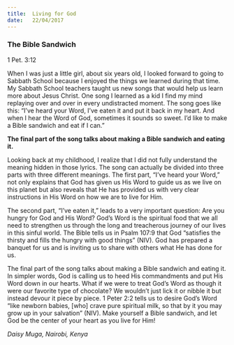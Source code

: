 ```yaml
---
title:  Living for God
date:   22/04/2017
---
```


### The Bible Sandwich

1 Pet. 3:12

When I was just a little girl, about six years old, I looked forward to going to Sabbath School because I enjoyed the things we learned during that time. My Sabbath School teachers taught us new songs that would help us learn more about Jesus Christ. One song I learned as a kid I find my mind replaying over and over in every undistracted moment. The song goes like this: “I’ve heard your Word, I’ve eaten it and put it back in my heart. And when I hear the Word of God, sometimes it sounds so sweet. I’d like to make a Bible sandwich and eat if I can.”

**The final part of the song talks about making a Bible sandwich and eating it.**

Looking back at my childhood, I realize that I did not fully understand the meaning hidden in those lyrics. The song can actually be divided into three parts with three different meanings. The first part, “I’ve heard your Word,” not only explains that God has given us His Word to guide us as we live on this planet but also reveals that He has provided us with very clear instructions in His Word on how we are to live for Him.

The second part, “I’ve eaten it,” leads to a very important question: Are you hungry for God and His Word? God’s Word is the spiritual food that we all need to strengthen us through the long and treacherous journey of our lives in this sinful world. The Bible tells us in Psalm 107:9 that God “satisfies the thirsty and fills the hungry with good things” (NIV). God has prepared a banquet for us and is inviting us to share with others what He has done for us.

The final part of the song talks about making a Bible sandwich and eating it. In simpler words, God is calling us to heed His commandments and put His Word down in our hearts. What if we were to treat God’s Word as though it were our favorite type of chocolate? We wouldn’t just lick it or nibble it but instead devour it piece by piece. 1 Peter 2:2 tells us to desire God’s Word “like newborn babies, [who] crave pure spiritual milk, so that by it you may grow up in your salvation” (NIV). Make yourself a Bible sandwich, and let God be the center of your heart as you live for Him!

_Daisy Muga, Nairobi, Kenya_